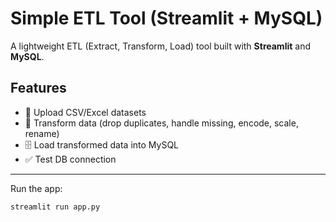# Simple ETL Tool (Streamlit + MySQL)

A lightweight ETL (Extract, Transform, Load) tool built with **Streamlit** and **MySQL**.

## Features
- 📂 Upload CSV/Excel datasets
- 🔄 Transform data (drop duplicates, handle missing, encode, scale, rename)
- 🗄️ Load transformed data into MySQL
- ✅ Test DB connection

---
Run the app:
```bash
streamlit run app.py

